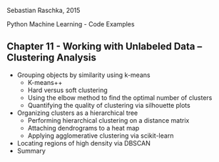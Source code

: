 Sebastian Raschka, 2015

Python Machine Learning - Code Examples

## Chapter 11 - Working with Unlabeled Data – Clustering Analysis

- Grouping objects by similarity using k-means
  - K-means++
  - Hard versus soft clustering
  - Using the elbow method to find the optimal number of clusters
  - Quantifying the quality of clustering via silhouette plots
- Organizing clusters as a hierarchical tree
  - Performing hierarchical clustering on a distance matrix
  - Attaching dendrograms to a heat map
  - Applying agglomerative clustering via scikit-learn
- Locating regions of high density via DBSCAN
- Summary